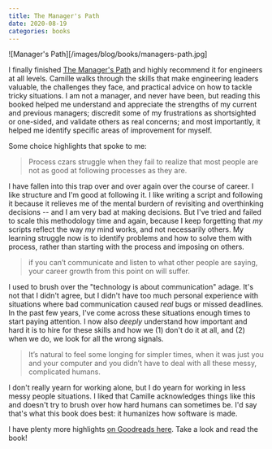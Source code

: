 ```yaml
---
title: The Manager's Path
date: 2020-08-19
categories: books
---
```


![Manager's Path][/images/blog/books/managers-path.jpg]

I finally finished [The Manager's Path][1] and highly recommend it for engineers
at all levels. Camille walks through the skills that make engineering leaders
valuable, the challenges they face, and practical advice on how to tackle tricky
situations. I am not a manager, and never have been, but reading this booked helped
me understand and appreciate the strengths of my current and previous managers;
discredit some of my frustrations as shortsighted or one-sided, and validate others
as real concerns; and most importantly, it helped me identify specific areas of
improvement for myself.

Some choice highlights that spoke to me:

> Process czars struggle when they fail to realize that most people are not as
good at following processes as they are.

I have fallen into this trap over and over again over the course of career. I like
structure and I'm good at following it. I like writing a script and following it
because it relieves me of the mental burdern of revisiting and overthinking
decisions -- and I am very bad at making decisions. But I've tried and failed
to scale this methodology time and again, because I keep forgetting that _my_
scripts reflect the way _my_ mind works, and not necessarily others. My learning
struggle now is to identify problems and how to solve them with process, rather
than starting with the process and imposing on others.

> if you can’t communicate and listen to what other people are saying, your career
growth from this point on will suffer.

I used to brush over the "technology is about communication" adage. It's not that
I didn't agree, but I didn't have too much personal experience with situations
where bad communication caused _real_ bugs or missed deadlines. In the past few
years, I've come across these situations enough times to start paying attention.
I now also _deeply_ understand how important and hard it is to hire for these
skills and how we (1) don't do it at all, and (2) when we do, we look for all
the wrong signals.

> It’s natural to feel some longing for simpler times, when it was just you and
your computer and you didn’t have to deal with all these messy, complicated humans.

I don't really yearn for working alone, but I do yearn for working in less
messy people situations. I liked that Camille acknowledges things like this
and doesn't try to brush over how hard humans can sometimes be. I'd say that's
what this book does best: it humanizes how software is made.

I have plenty more highlights [on Goodreads here][2]. Take a look and read the
book!

[1]: https://www.amazon.com/Managers-Path-Leaders-Navigating-Growth-ebook/dp/B06XP3GJ7F/ref=as_li_ss_tl?s=books&ie=UTF8&qid=1515860472&sr=1-1&keywords=manager%27s+path&linkCode=sl1&tag=elidebranc-20&linkId=1debd573dbbe4189ff620dff2885a518
[2]: https://www.goodreads.com/notes/34616805-the-manager-s-path/27391275-mehul
